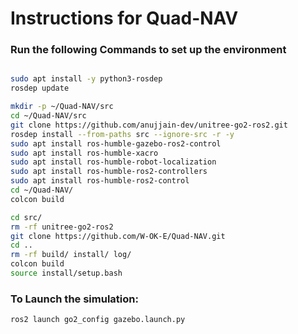 # Instructions for Quad-NAV
### Run the following Commands to set up the environment

```bash

sudo apt install -y python3-rosdep
rosdep update

mkdir -p ~/Quad-NAV/src
cd ~/Quad-NAV/src
git clone https://github.com/anujjain-dev/unitree-go2-ros2.git
rosdep install --from-paths src --ignore-src -r -y
sudo apt install ros-humble-gazebo-ros2-control
sudo apt install ros-humble-xacro
sudo apt install ros-humble-robot-localization
sudo apt install ros-humble-ros2-controllers
sudo apt install ros-humble-ros2-control
cd ~/Quad-NAV/
colcon build

cd src/
rm -rf unitree-go2-ros2
git clone https://github.com/W-OK-E/Quad-NAV.git
cd ..
rm -rf build/ install/ log/
colcon build
source install/setup.bash
```

### To Launch the simulation:
```bash
ros2 launch go2_config gazebo.launch.py
```
